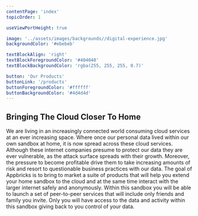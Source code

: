 ```yaml
---
contentPage: 'index'
topicOrder: 1

useViewPortHeight: true

image: '../assets/images/backgrounds//digital-experience.jpg'
backgroundColor: '#ebebeb'

textBlockAlign: 'right'
textBlockForegroundColor: '#404040'
textBlockBackgroundColor: 'rgba(255, 255, 255, 0.7)'

button: 'Our Products'
buttonLink: '/products'
buttonForegroundColor: '#ffffff'
buttonBackgroundColor: '#4d4d4d'
---
```


## Bringing The Cloud Closer To Home

We are living in an increasingly connected world consuming cloud services at an ever increasing space. Where once our personal data lived within our own sandbox at home, it is now spread across these cloud services. Although these internet companies presume to protect our data they are ever vulnerable, as the attack surface spreads with their growth. Moreover, the pressure to become profitable drive them to take increasing amounts of risk and resort to questionable business practices with our data. The goal of Appbricks is to bring to market a suite of products that will help you extend your home sandbox to the cloud and at the same time interact with the larger internet safely and anonymously. Within this sandbox you will be able to launch a set of peer-to-peer services that will include only friends and family you invite. Only you will have access to the data and activity within this sandbox giving back to you control of your data.
